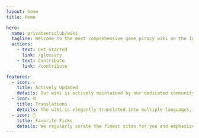 ```yaml
---
layout: home
title: Home

hero:
  name: privateersclub/wiki
  tagline: Welcome to the most comprehensive game piracy wiki on the Internet.
  actions:
    - text: Get Started
      link: /glossary
    - text: Contribute
      link: /contribute

features:
  - icon: ✏️
    title: Actively Updated
    details: Our wiki is actively maintained by our dedicated community members.
  - icon: 🌐
    title: Translations
    details: The wiki is elegantly translated into multiple languages, ensuring you can explore its content with utmost ease and comfort!
  - icon: 🌟
    title: Favorite Picks
    details: We regularly curate the finest sites for you and emphasize their prominence, so you can have peace of mind.
---
```

